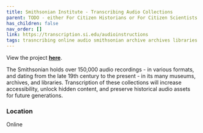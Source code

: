 ```yaml
---
title: Smithsonian Institute - Transcribing Audio Collections
parent: TODO - either For Citizen Historians or For Citizen Scientists
has_children: false
nav_order: []
link: https://transcription.si.edu/audioinstructions
tags: trasncribing online audio smithsonian archive archives libraries history-projects
---
```


View the project [**here**](https://transcription.si.edu/audioinstructions).

The Smithsonian holds over 150,000 audio recordings - in various formats, and dating from the late 19th century to the present - in its many museums, archives, and libraries. Transcription of these collections will increase accessibility, unlock hidden content, and preserve historical audio assets for future generations.

### Location
Online
